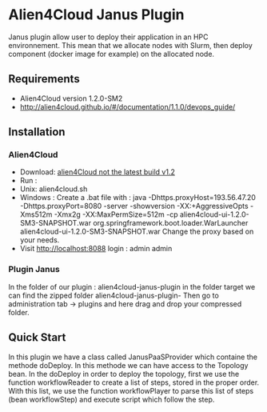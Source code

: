 # Alien4Cloud Janus Plugin 

Janus plugin allow user to deploy their application in an HPC environnement. 
This mean that we allocate nodes with Slurm, then deploy component (docker image for example) on the allocated node.


## Requirements

- Alien4Cloud version 1.2.0-SM2
- http://alien4cloud.github.io/#/documentation/1.1.0/devops_guide/


## Installation
### Alien4Cloud
* Download: [alien4Cloud not the latest build v1.2](http://fastconnect.org/maven/service/local/artifact/maven/redirect?r=opensource&g=alien4cloud&a=alien4cloud-dist&v=1.2.0-RC1&p=tar.gz&c=dist)
* Run : 
* Unix:
alien4cloud.sh
* Windows :
Create a .bat file with :
java -Dhttps.proxyHost=193.56.47.20 -Dhttps.proxyPort=8080 -server -showversion -XX:+AggressiveOpts -Xms512m -Xmx2g -XX:MaxPermSize=512m -cp alien4cloud-ui-1.2.0-SM3-SNAPSHOT.war org.springframework.boot.loader.WarLauncher alien4cloud-ui-1.2.0-SM3-SNAPSHOT.war
Change the proxy based on your needs.
* Visit [http://localhost:8088](http://localhost:8088)
login : admin admin

### Plugin Janus
In the folder of our plugin : alien4cloud-janus-plugin in the folder target we can find the zipped folder alien4cloud-janus-plugin-<version>
Then go to administration tab -> plugins and here drag and drop your compressed folder.


## Quick Start
In this plugin we have a class called JanusPaaSProvider which containe the methode doDeploy. In this methode we can have access to the Topology bean. 
In the doDeploy in order to deploy the topology, first we use the function workflowReader to create a list of steps, stored in the proper order.
With this list, we use the function workflowPlayer to parse this list of steps (bean workflowStep) and execute script which follow the step.
